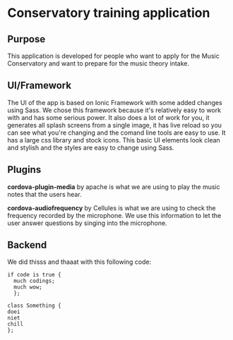 # Conservatory training application

## Purpose ##
This application is developed for people who want to apply for the Music Conservatory and want to prepare for the music theory intake.

## UI/Framework ##

The UI of the app is based on Ionic Framework with some added changes using Sass. We chose this framework because it's relatively easy to work with and has some serious power. It also does a lot of work for you, it generates all splash screens from a single image, it has live reload so you can see what you're changing and the comand line tools are easy to use. It has a large css library and stock icons. This basic UI elements look clean and stylish and the styles are easy to change using Sass.

## Plugins ##

**cordova-plugin-media** by apache is what we are using to play the music notes that the users hear.

**cordova-audiofrequency** by Cellules is what we are using to check the frequency recorded by the microphone. We use this information to let the user answer questions by singing into the microphone. 

## Backend ##

We did thisss and thaaat with this following code:

```
if code is true {
  much codings;
  much wow;
  };
```


    class Something {
    doei
    niet
    chill
    };
  
